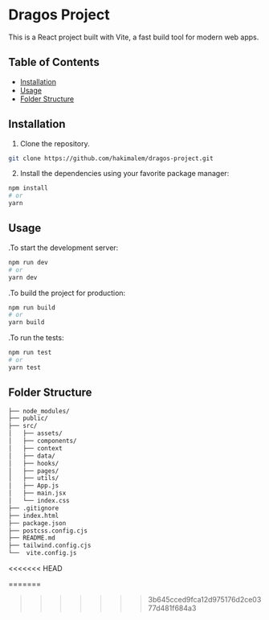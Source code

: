 # Dragos Project

This is a React project built with Vite, a fast build tool for modern web apps.


## Table of Contents

- [Installation](#installation)
- [Usage](#usage)
- [Folder Structure](#folder-structure)

## Installation

1. Clone the repository.

```sh
git clone https://github.com/hakimalem/dragos-project.git
```

2. Install the dependencies using your favorite package manager:

```sh
npm install
# or
yarn
```

## Usage

.To start the development server:

```sh
npm run dev
# or
yarn dev
```

.To build the project for production:

```sh
npm run build
# or
yarn build
```

.To run the tests:

```sh
npm run test
# or
yarn test
```

## Folder Structure

```sh
├── node_modules/
├── public/
├── src/
│   ├── assets/
│   ├── components/
│   ├── context
│   ├── data/
│   ├── hooks/
│   ├── pages/
│   ├── utils/
│   ├── App.js
│   ├── main.jsx
│   └── index.css
├── .gitignore
├── index.html
├── package.json
├── postcss.config.cjs
├── README.md
├── tailwind.config.cjs
└──  vite.config.js
```
<<<<<<< HEAD

=======
>>>>>>> 3b645cced9fca12d975176d2ce0377d481f684a3
